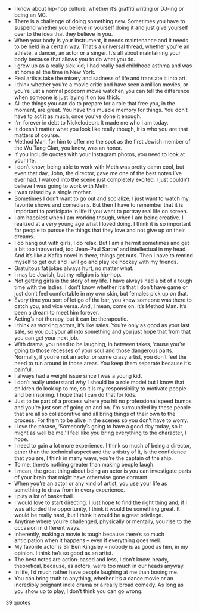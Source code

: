  - I know about hip-hop culture, whether it’s graffiti writing or DJ-ing or being an MC.
 - There is a challenge of doing something new. Sometimes you have to suspend whether you believe in yourself doing it and just give yourself over to the idea that they believe in you.
 - When your body is your instrument, it needs maintenance and it needs to be held in a certain way. That’s a universal thread, whether you’re an athlete, a dancer, an actor or a singer. It’s all about maintaining your body because that allows you to do what you do.
 - I grew up as a really sick kid; I had really bad childhood asthma and was at home all the time in New York.
 - Real artists take the misery and sadness of life and translate it into art.
 - I think whether you’re a movie critic and have seen a million movies, or you’re just a normal popcorn movie watcher, you can tell the difference when someone is just laying it on too thick.
 - All the things you can do to prepare for a role that free you, in the moment, are great. You have this muscle memory for things. You don’t have to act it as much, once you’ve done it enough.
 - I’m forever in debt to Nickelodeon. It made me who I am today.
 - It doesn’t matter what you look like really though, it is who you are that matters of course.
 - Method Man, for him to offer me the spot as the first Jewish member of the Wu Tang Clan, you know, was an honor.
 - If you include quotes with your Instagram photos, you need to look at your life.
 - I don’t know, being able to work with Meth was pretty damn cool, but even that day, John, the director, gave me one of the best notes I’ve ever had. I walked into the scene just completely excited. I just couldn’t believe I was going to work with Meth.
 - I was raised by a single mother.
 - Sometimes I don’t want to go out and socialize; I just want to watch my favorite shows and comedians. But then I have to remember that it is important to participate in life if you want to portray real life on screen.
 - I am happiest when I am working though, when I am being creative. I realized at a very young age what I loved doing. I think it is so important for people to pursue the things that they love and not give up on their dreams.
 - I do hang out with girls, I do relax. But I am a hermit sometimes and get a bit too introverted, too ‘Jean-Paul Sartre’ and intellectual in my head. And it’s like a Kafka novel in there, things get nuts. Then I have to remind myself to get out and I will go and play ice hockey with my friends.
 - Gratuitous fat jokes always hurt, no matter what.
 - I may be Jewish, but my religion is hip-hop.
 - Not getting girls is the story of my life. I have always had a bit of a tough time with the ladies. I don’t know whether it’s that I don’t have game or just don’t feel comfortable in my own skin, but females pick up on that.
 - Every time you sort of let go of the bar, you knew someone was there to catch you, and vice versa. And, I mean, come on. It’s Method Man. It’s been a dream to meet him forever.
 - Acting’s not therapy, but it can be therapeutic.
 - I think as working actors, it’s like sales. You’re only as good as your last sale, so you put your all into something and you just hope that from that you can get your next job.
 - With drama, you need to be laughing, in between takes, ’cause you’re going to those recesses of your soul and those dangerous parts. Normally, if you’re not an actor or some crazy artist, you don’t feel the need to run around in those areas. You keep them separate because it’s painful.
 - I always had a weight issue since I was a young kid.
 - I don’t really understand why I should be a role model but I know that children do look up to me, so it is my responsibility to motivate people and be inspiring. I hope that I can do that for kids.
 - Just to be part of a process where you hit no professional speed bumps and you’re just sort of going on and on. I’m surrounded by these people that are all so collaborative and all bring things of their own to the process. For them to be alive in the scenes so you don’t have to worry.
 - I love the phrase, ‘Somebody’s going to have a good day today, so it might as well be me.’ I feel like you bring everything to the character, I hope.
 - I need to gain a lot more experience. I think so much of being a director, other than the technical aspect and the artistry of it, is the confidence that you are, I think in many ways, you’re the captain of the ship.
 - To me, there’s nothing greater than making people laugh.
 - I mean, the great thing about being an actor is you can investigate parts of your brain that might have otherwise gone dormant.
 - When you’re an actor or any kind of artist, you use your life as something to draw from in every experience.
 - I play a lot of basketball.
 - I would love to start directing. I just hope to find the right thing and, if I was afforded the opportunity, I think it would be something great. It would be really hard, but I think it would be a great privilege.
 - Anytime where you’re challenged, physically or mentally, you rise to the occasion in different ways.
 - Inherently, making a movie is tough because there’s so much anticipation when it happens – even if everything goes well.
 - My favorite actor is Sir Ben Kingsley – nobody is as good as him, in my opinion. I think he’s so good as an artist.
 - The best notes are action-based and less, I don’t know, heady, theoretical, because, as actors, we’re too much in our heads anyway.
 - In life, I’d much rather have people laughing at me than booing me.
 - You can bring truth to anything, whether it’s a dance movie or an incredibly poignant indie drama or a really broad comedy. As long as you show up to play, I don’t think you can go wrong.

39 quotes